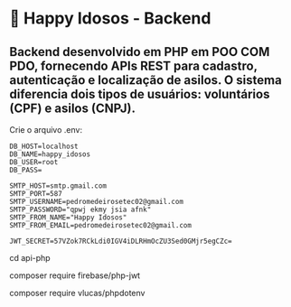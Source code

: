 
# 🧓 Happy Idosos - Backend

## Backend desenvolvido em **PHP em POO COM PDO**, fornecendo APIs REST para cadastro, autenticação e localização de asilos. O sistema diferencia dois tipos de usuários: **voluntários (CPF)** e **asilos (CNPJ)**.

Crie o arquivo .env:

```
DB_HOST=localhost
DB_NAME=happy_idosos
DB_USER=root
DB_PASS=

SMTP_HOST=smtp.gmail.com
SMTP_PORT=587
SMTP_USERNAME=pedromedeirosetec02@gmail.com
SMTP_PASSWORD="qpwj ekmy jsia afnk"
SMTP_FROM_NAME="Happy Idosos"
SMTP_FROM_EMAIL=pedromedeirosetec02@gmail.com

JWT_SECRET=57VZok7RCkLdi0IGV4iDLRHmOcZU3Sed0GMjr5egCZc=

```

cd api-php

composer require firebase/php-jwt

composer require vlucas/phpdotenv